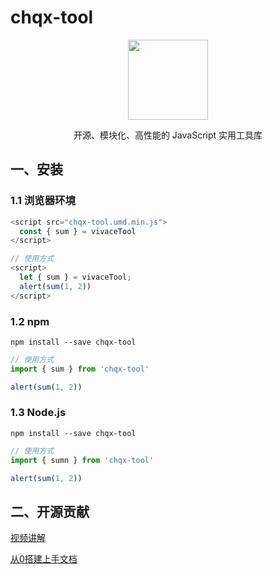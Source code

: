 # chqx-tool

<div align="center"><img src="/logo.svg" style="width:128px;" /></div>
<p align="center">开源、模块化、高性能的 JavaScript 实用工具库</p>

## 一、安装

### 1.1 浏览器环境

```js
<script src="chqx-tool.umd.min.js">
  const { sum } = vivaceTool
</script>
```

```js
// 使用方式
<script>
  let { sum } = vivaceTool;
  alert(sum(1, 2))
</script>
```

### 1.2 npm

```shell
npm install --save chqx-tool
```

```js
// 使用方式
import { sum } from 'chqx-tool'

alert(sum(1, 2))
```

### 1.3 Node.js

```shell
npm install --save chqx-tool
```

```ts
// 使用方式
import { sumn } from 'chqx-tool'

alert(sum(1, 2))
```

## 二、开源贡献

[视频讲解](https://www.bilibili.com/video/BV1Je4y1H7pq/?vd_source=2337c86c09920354e302668fe4c054b7)

[从0搭建上手文档](https://www.yuque.com/xiumubai/fe/lrnuv3)
